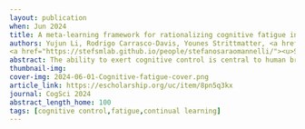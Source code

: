 ```yaml
---
layout: publication
when: Jun 2024
title: A meta-learning framework for rationalizing cognitive fatigue in neural systems
authors: Yujun Li, Rodrigo Carrasco-Davis, Younes Strittmatter, <a href="https://stefsmlab.github.io/people/stefanosaraomannelli/"><u>Stefano Sarao Mannelli</u></a>, Sebastian Musslick 
<a href="https://stefsmlab.github.io/people/stefanosaraomannelli/"><u>Stefano Sarao Mannelli</u></a>, Florent Krzakala, Pierfrancesco Urbani, Lenka Zdeborova
abstract: The ability to exert cognitive control is central to human brain function, facilitating goal-directed task performance. However, humans exhibit limitations in the duration over which they can exert cognitive control -a phenomenon referred to as cognitive fatigue. This study explores a computational rationale for cognitive fatigue in continual learning scenarios&colon; cognitive fatigue serves to limit the extended performance of one task to avoid the forgetting of previously learned tasks. Our study employs a meta-learning framework, wherein cognitive control is optimally allocated to balance immediate task performance with forgetting of other tasks. We demonstrate that this model replicates common patterns of cognitive fatigue, such as performance degradation over time and sensitivity to reward. Furthermore, we discuss novel predictions, including variations in cognitive fatigue based on task representation overlap. This approach offers a novel perspective on the computational role of cognitive fatigue in neural systems.
thumbnail-img:
cover-img: 2024-06-01-Cognitive-fatigue-cover.png
article_link: https://escholarship.org/uc/item/8pn5q3kx
journal: CogSci 2024
abstract_length_home: 100
tags: [cognitive control,fatigue,continual learning]
---
```

